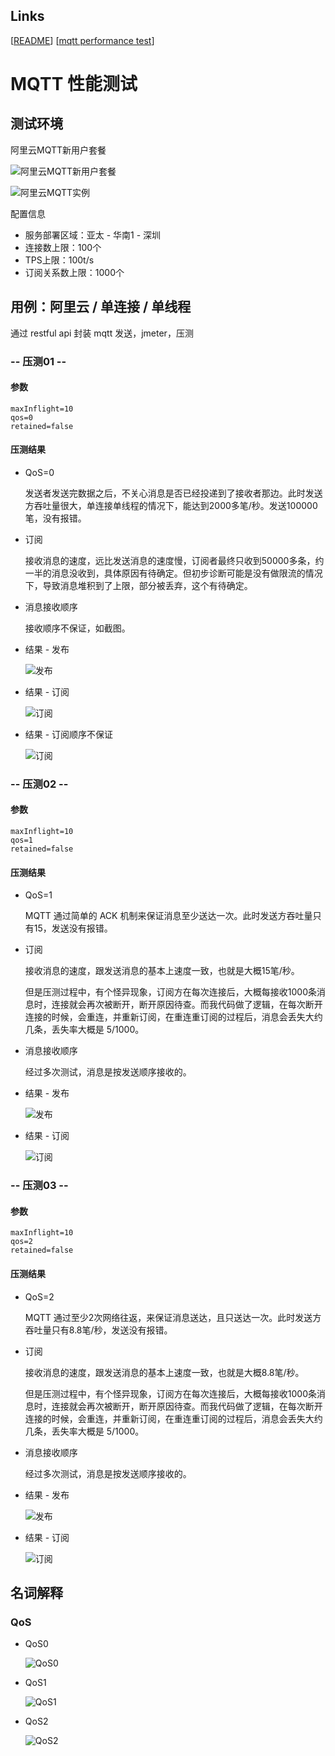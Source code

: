 ## Links
[[README](../README.md)]
[[mqtt performance test](<../doc/mqtt performance test.md>)]


# MQTT 性能测试

## 测试环境

阿里云MQTT新用户套餐

![阿里云MQTT新用户套餐](<./mqtt performance test/aliyun-mqtt-price-newuser-01.jpg>)

![阿里云MQTT实例](<./mqtt performance test/aliyun-mqtt-instance-02.jpg>)

配置信息

 - 服务部署区域：亚太 - 华南1 - 深圳
 - 连接数上限：100个
 - TPS上限：100t/s
 - 订阅关系数上限：1000个

## 用例：阿里云 / 单连接 / 单线程

通过 restful api 封装 mqtt 发送，jmeter，压测

### -- 压测01 --

#### 参数

```
maxInflight=10
qos=0
retained=false
```

#### 压测结果

- QoS=0

    发送者发送完数据之后，不关心消息是否已经投递到了接收者那边。此时发送方吞吐量很大，单连接单线程的情况下，能达到2000多笔/秒。发送100000笔，没有报错。

- 订阅

    接收消息的速度，远比发送消息的速度慢，订阅者最终只收到50000多条，约一半的消息没收到，具体原因有待确定。但初步诊断可能是没有做限流的情况下，导致消息堆积到了上限，部分被丢弃，这个有待确定。

- 消息接收顺序

    接收顺序不保证，如截图。

- 结果 - 发布

    ![发布](<./mqtt performance test/perftest01-01-01.jpg>)

- 结果 - 订阅

    ![订阅](<./mqtt performance test/perftest01-01-02.jpg>)

- 结果 - 订阅顺序不保证

    ![订阅](<./mqtt performance test/perftest01-01-03.jpg>)

### -- 压测02 --

#### 参数

```
maxInflight=10
qos=1
retained=false
```

#### 压测结果

- QoS=1

    MQTT 通过简单的 ACK 机制来保证消息至少送达一次。此时发送方吞吐量只有15，发送没有报错。

- 订阅

    接收消息的速度，跟发送消息的基本上速度一致，也就是大概15笔/秒。

    但是压测过程中，有个怪异现象，订阅方在每次连接后，大概每接收1000条消息时，连接就会再次被断开，断开原因待查。而我代码做了逻辑，在每次断开连接的时候，会重连，并重新订阅，在重连重订阅的过程后，消息会丢失大约几条，丢失率大概是 5/1000。

- 消息接收顺序

    经过多次测试，消息是按发送顺序接收的。

- 结果 - 发布

    ![发布](<./mqtt performance test/perftest01-02-01.jpg>)

- 结果 - 订阅

    ![订阅](<./mqtt performance test/perftest01-02-02.jpg>)

### -- 压测03 --

#### 参数

```
maxInflight=10
qos=2
retained=false
```

#### 压测结果

- QoS=2

    MQTT 通过至少2次网络往返，来保证消息送达，且只送达一次。此时发送方吞吐量只有8.8笔/秒，发送没有报错。

- 订阅

    接收消息的速度，跟发送消息的基本上速度一致，也就是大概8.8笔/秒。

    但是压测过程中，有个怪异现象，订阅方在每次连接后，大概每接收1000条消息时，连接就会再次被断开，断开原因待查。而我代码做了逻辑，在每次断开连接的时候，会重连，并重新订阅，在重连重订阅的过程后，消息会丢失大约几条，丢失率大概是 5/1000。

- 消息接收顺序

    经过多次测试，消息是按发送顺序接收的。

- 结果 - 发布

    ![发布](<./mqtt performance test/perftest01-03-01.jpg>)

- 结果 - 订阅

    ![订阅](<./mqtt performance test/perftest01-03-02.jpg>)

## 名词解释

### QoS

- QoS0

    ![QoS0](<./mqtt performance test/qos0.webp>)

- QoS1

    ![QoS1](<./mqtt performance test/qos1.webp>)

- QoS2

    ![QoS2](<./mqtt performance test/qos2.webp>)





